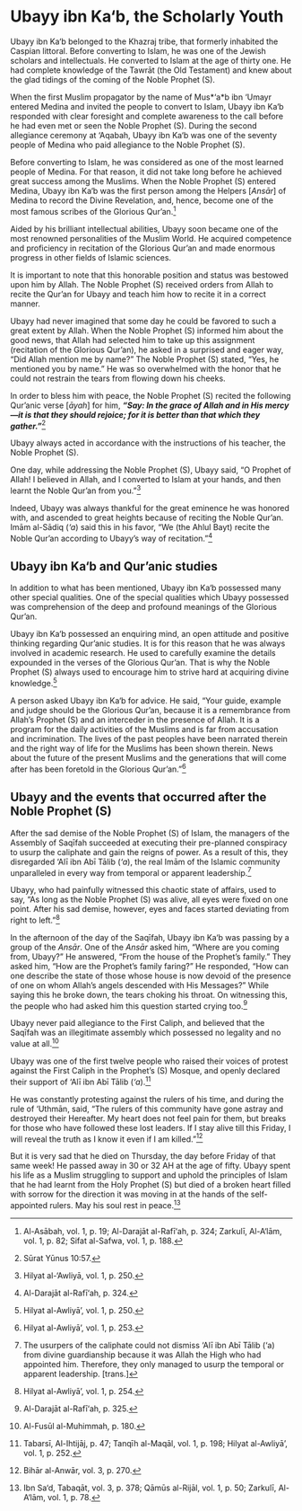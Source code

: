 Ubayy ibn Ka‘b, the Scholarly Youth
===================================

Ubayy ibn Ka‘b belonged to the Khazraj tribe, that formerly inhabited
the Caspian littoral. Before converting to Islam, he was one of the
Jewish scholars and intellectuals. He converted to Islam at the age of
thirty one. He had complete knowledge of the Tawrāt (the Old Testament)
and knew about the glad tidings of the coming of the Noble Prophet (S).

When the first Muslim propagator by the name of Mus*‘a*b ibn ‘Umayr
entered Medina and invited the people to convert to Islam, Ubayy ibn
Ka‘b responded with clear foresight and complete awareness to the call
before he had even met or seen the Noble Prophet (S). During the second
allegiance ceremony at ‘Aqabah, Ubayy ibn Ka‘b was one of the seventy
people of Medina who paid allegiance to the Noble Prophet (S).

Before converting to Islam, he was considered as one of the most learned
people of Medina. For that reason, it did not take long before he
achieved great success among the Muslims. When the Noble Prophet (S)
entered Medina, Ubayy ibn Ka‘b was the first person among the Helpers
[*Ansār*] of Medina to record the Divine Revelation, and, hence, become
one of the most famous scribes of the Glorious Qur’an.[^1]

Aided by his brilliant intellectual abilities, Ubayy soon became one of
the most renowned personalities of the Muslim World. He acquired
competence and proficiency in recitation of the Glorious Qur’an and made
enormous progress in other fields of Islamic sciences.

It is important to note that this honorable position and status was
bestowed upon him by Allah. The Noble Prophet (S) received orders from
Allah to recite the Qur’an for Ubayy and teach him how to recite it in a
correct manner.

Ubayy had never imagined that some day he could be favored to such a
great extent by Allah. When the Noble Prophet (S) informed him about the
good news, that Allah had selected him to take up this assignment
(recitation of the Glorious Qur’an), he asked in a surprised and eager
way, “Did Allah mention me by name?” The Noble Prophet (S) stated, “Yes,
he mentioned you by name.” He was so overwhelmed with the honor that he
could not restrain the tears from flowing down his cheeks.

In order to bless him with peace, the Noble Prophet (S) recited the
following Qur’anic verse [*āyah*] for him, ***“Say: In the grace of
Allah and in His mercy—it is that they should rejoice; for it is better
than that which they gather.”***[^2]

Ubayy always acted in accordance with the instructions of his teacher,
the Noble Prophet (S).

One day, while addressing the Noble Prophet (S), Ubayy said, “O Prophet
of Allah! I believed in Allah, and I converted to Islam at your hands,
and then learnt the Noble Qur’an from you.”[^3]

Indeed, Ubayy was always thankful for the great eminence he was honored
with, and ascended to great heights because of reciting the Noble
Qur’an. Imām al-Sādiq (*‘a*) said this in his favor, “We (the Ahlul
Bayt) recite the Noble Qur’an according to Ubayy’s way of
recitation.”[^4]

Ubayy ibn Ka‘b and Qur’anic studies
-----------------------------------

In addition to what has been mentioned, Ubayy ibn Ka‘b possessed many
other special qualities. One of the special qualities which Ubayy
possessed was comprehension of the deep and profound meanings of the
Glorious Qur’an.

Ubayy ibn Ka‘b possessed an enquiring mind, an open attitude and
positive thinking regarding Qur’anic studies. It is for this reason that
he was always involved in academic research. He used to carefully
examine the details expounded in the verses of the Glorious Qur’an. That
is why the Noble Prophet (S) always used to encourage him to strive hard
at acquiring divine knowledge.[^5]

A person asked Ubayy ibn Ka‘b for advice. He said, “Your guide, example
and judge should be the Glorious Qur’an, because it is a remembrance
from Allah’s Prophet (S) and an interceder in the presence of Allah. It
is a program for the daily activities of the Muslims and is far from
accusation and incrimination. The lives of the past peoples have been
narrated therein and the right way of life for the Muslims has been
shown therein. News about the future of the present Muslims and the
generations that will come after has been foretold in the Glorious
Qur’an.”[^6]

Ubayy and the events that occurred after the Noble Prophet (S)
--------------------------------------------------------------

After the sad demise of the Noble Prophet (S) of Islam, the managers of
the Assembly of Saqīfah succeeded at executing their pre-planned
conspiracy to usurp the caliphate and gain the reigns of power. As a
result of this, they disregarded ‘Alī ibn Abī Tālib (*‘a*), the real
Imām of the Islamic community unparalleled in every way from temporal or
apparent leadership.[^7]

Ubayy, who had painfully witnessed this chaotic state of affairs, used
to say, “As long as the Noble Prophet (S) was alive, all eyes were fixed
on one point. After his sad demise, however, eyes and faces started
deviating from right to left.”[^8]

In the afternoon of the day of the Saqīfah, Ubayy ibn Ka‘b was passing
by a group of the *Ansār*. One of the *Ansār* asked him, “Where are you
coming from, Ubayy?” He answered, “From the house of the Prophet’s
family.” They asked him, “How are the Prophet’s family faring?” He
responded, “How can one describe the state of those whose house is now
devoid of the presence of one on whom Allah’s angels descended with His
Messages?” While saying this he broke down, the tears choking his
throat. On witnessing this, the people who had asked him this question
started crying too.[^9]

Ubayy never paid allegiance to the First Caliph, and believed that the
Saqīfah was an illegitimate assembly which possessed no legality and no
value at all.[^10]

Ubayy was one of the first twelve people who raised their voices of
protest against the First Caliph in the Prophet’s (S) Mosque, and openly
declared their support of ‘Alī ibn Abī Tālib (*‘a*).[^11]

He was constantly protesting against the rulers of his time, and during
the rule of ‘Uthmān, said, “The rulers of this community have gone
astray and destroyed their Hereafter. My heart does not feel pain for
them, but breaks for those who have followed these lost leaders. If I
stay alive till this Friday, I will reveal the truth as I know it even
if I am killed.”[^12]

But it is very sad that he died on Thursday, the day before Friday of
that same week! He passed away in 30 or 32 AH at the age of fifty. Ubayy
spent his life as a Muslim struggling to support and uphold the
principles of Islam that he had learnt from the Holy Prophet (S) but
died of a broken heart filled with sorrow for the direction it was
moving in at the hands of the self-appointed rulers. May his soul rest
in peace.[^13]

[^1]: Al-Asābah, vol. 1, p. 19; Al-Darajāt al-Rafī‘ah, p. 324; Zarkulī,
Al-A‘lām, vol. 1, p. 82; Sifat al-Safwa, vol. 1, p. 188.

[^2]: Sūrat Yūnus 10:57.

[^3]: Hilyat al-‘Awliyā, vol. 1, p. 250.

[^4]: Al-Darajāt al-Rafī‘ah, p. 324.

[^5]: Hilyat al-Awliyā’, vol. 1, p. 250.

[^6]: Hilyat al-Awliyā’, vol. 1, p. 253.

[^7]: The usurpers of the caliphate could not dismiss ‘Alī ibn Abī Tālib
(‘a) from divine guardianship because it was Allah the High who had
appointed him. Therefore, they only managed to usurp the temporal or
apparent leadership. [trans.]

[^8]: Hilyat al-Awliyā’, vol. 1, p. 254.

[^9]: Al-Darajāt al-Rafī‘ah, p. 325.

[^10]: Al-Fusūl al-Muhimmah, p. 180.

[^11]: Tabarsī, Al-Ihtijāj, p. 47; Tanqīh al-Maqāl, vol. 1, p. 198;
Hilyat al-Awliyā’, vol. 1, p. 252.

[^12]: Bihār al-Anwār, vol. 3, p. 270.

[^13]: Ibn Sa‘d, Tabaqāt, vol. 3, p. 378; Qāmūs al-Rijāl, vol. 1, p. 50;
Zarkulī, Al-A‘lām, vol. 1, p. 78.


